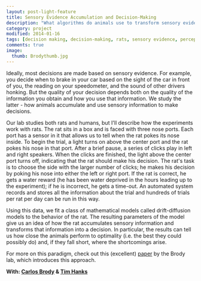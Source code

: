 ```yaml
---
layout: post-light-feature
title: Sensory Evidence Accumulation and Decision-Making
description: "What algorithms do animals use to transform sensory evidence into decisions?"
category: project
modified: 2014-01-16
tags: [decision making, decision-making, rats, sensory evidence, perception, dynamical systems, drift diffusion models, drift-diffusion models, carlos brody, brody lab, princeton, projects]
comments: true
image:
  thumb: Brodythumb.jpg
---
```


Ideally, most decisions are made based on sensory evidence. For example, you decide when to brake in your car based on the sight of the car in front of you, the reading on your speedometer, and the sound of other drivers honking. But the quality of your decision depends both on the quality of the information you obtain and how you use that information. We study the latter - how animals accumulate and use sensory information to make decisions.

Our lab studies both rats and humans, but I'll describe how the experiments work with rats. The rat sits in a box and is faced with three nose ports. Each port has a sensor in it that allows us to tell when the rat pokes its nose inside. To begin the trial, a light turns on above the center port and the rat pokes his nose in that port. After a brief pause, a series of clicks play in left and right speakers. When the clicks are finished, the light above the center port turns off, indicating that the rat should make his decision. The rat's task is to choose the side with the larger number of clicks; he makes his decision by poking his nose into either the left or right port. If the rat is correct, he gets a water reward (he has been water deprived in the hours leading up to the experiment); if he is incorrect, he gets a time-out. An automated system records and stores all the information about the trial and hundreds of trials per rat per day can be run in this way.

Using this data, we fit a class of mathematical models called drift-diffusion models to the behavior of the rat. The resulting parameters of the model give us an idea of how the rat accumulates sensory information and transforms that information into a decision. In particular, the results can tell us how close the animals perform to optimality (i.e. the best they could possibly do) and, if they fall short, where the shortcomings arise.

For more on this paradigm, check out this (excellent) [paper](http://www.sciencemag.org/content/340/6128/95.abstract) by the Brody lab, which introduces this approach.

<strong>With: [Carlos Brody](http://www.brodylab.org) & [Tim Hanks](http://www.linkedin.com/pub/tim-hanks/7/575/952)</strong>